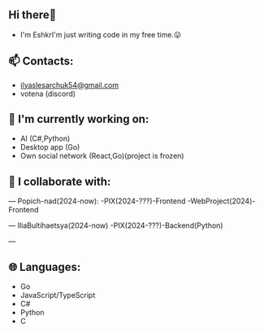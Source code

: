 ## Hi there👋
 - I'm EshkrI'm just writing code in my free time.😛

## 📫 Contacts:
 - ilyaslesarchuk54@gmail.com 
 - votena (discord)

## 🔧 I'm currently working on:
 - AI (C#,Python)
 - Desktop app (Go)
 - Own social network (React,Go)(project is frozen) 

## 🍈 I collaborate with:
— Popich-nad(2024-now):
     -PIX(2024-???)-Frontend
     -WebProject(2024)-Frontend

— IliaBultihaetsya(2024-now)
     -PIX(2024-???)-Backend(Python)

— 
## 🌐 Languages:
 - Go
 - JavaScript/TypeScript
 - C#
 - Python
 - C
   
<!--
**ShorWati/Shorwati** is a ✨ _special_ ✨ repository because its `README.md` (this file) appears on your GitHub profile.

Here are some ideas to get you started:

- 🔭 I’m currently working on ...
- 🌱 I’m currently learning ...
- 👯 I’m looking to collaborate on ...
- 🤔 I’m looking for help with ...
- 💬 Ask me about ...
- 📫 How to reach me: ...
- 😄 Pronouns: ...
- ⚡ Fun fact: ...
-->
